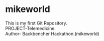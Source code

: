 # mikeworld
This is my first Git Repository.
<br>
PROJECT-Telemedicine.
<br>
Author- Backbencher Hackathon.(mikeworld)
